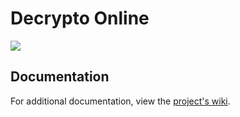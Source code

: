 # Decrypto Online
![](https://github.com/hhuynhlam/decrypto/workflows/Main/badge.svg)

## Documentation
For additional documentation, view the [project's wiki](https://github.com/hhuynhlam/decrypto/wiki).
